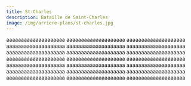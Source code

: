 ```yaml
---
title: St-Charles
description: Bataille de Saint-Charles
image: /img/arriere-plans/st-charles.jpg
---
```


aaaaaaaaaaaaaaaaaaaa
aaaaaaaaaaaaaaaaaaaa
aaaaaaaaaaaaaaaaaaaa
aaaaaaaaaaaaaaaaaaaa
aaaaaaaaaaaaaaaaaaaa
aaaaaaaaaaaaaaaaaaaa
aaaaaaaaaaaaaaaaaaaa
aaaaaaaaaaaaaaaaaaaa
aaaaaaaaaaaaaaaaaaaa
aaaaaaaaaaaaaaaaaaaa
aaaaaaaaaaaaaaaaaaaa
aaaaaaaaaaaaaaaaaaaa
aaaaaaaaaaaaaaaaaaaa
aaaaaaaaaaaaaaaaaaaa
aaaaaaaaaaaaaaaaaaaa
aaaaaaaaaaaaaaaaaaaa
aaaaaaaaaaaaaaaaaaaa
aaaaaaaaaaaaaaaaaaaa
aaaaaaaaaaaaaaaaaaaa
aaaaaaaaaaaaaaaaaaaa
aaaaaaaaaaaaaaaaaaaa
